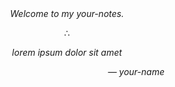 <p align="center" style="margin-top: 30vh">
  <i>Welcome to my your-notes.</i>
</p>

<p align="center" style="margin-top: 10px; margin-bottom: 10px;">
&therefore;
</p>

<p align="center">
  <i>lorem ipsum dolor sit amet</i>
</p>

<p align="right" style="margin-right: 10vw">
  <i>&mdash; your-name</i>
</p>
